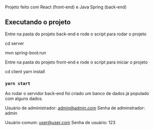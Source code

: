 Projeto feito com React (front-end) e Java Spring (back-end)

## Executando o projeto
Entre na pasta do projeto back-end e rode o script para rodar o projeto

cd server

mvn spring-boot:run



Entre na pasta do projeto front-end e rode o script para iniciar o projeto

cd client
yarn install
### `yarn start`


Ao rodar o servidor back-end foi criado um banco de dados já populado com alguns dados.

Usuário de administrador: admin@admin.com
Senha de adminstrador: admin

Usuário comum: user@user.com
Senha de usuário: 123

